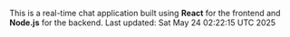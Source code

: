 This is a real-time chat application built using **React** for the frontend and **Node.js** for the backend.
Last updated: Sat May 24 02:22:15 UTC 2025
